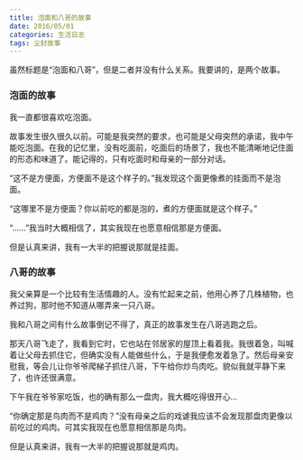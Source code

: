 ```yaml
---
title: 泡面和八哥的故事
date: 2016/05/01
categories: 生活日志
tags: 尘封故事
---
```


虽然标题是“泡面和八哥”，但是二者并没有什么关系。我要讲的，是两个故事。

### 泡面的故事

我一直都很喜欢吃泡面。

故事发生很久很久以前。可能是我突然的要求，也可能是父母突然的承诺，我中午能吃泡面。在我的记忆里，没有吃面前，吃面后的场景了，我也不能清晰地记住面的形态和味道了。能记得的，只有吃面时和母亲的一部分对话。

“这不是方便面，方便面不是这个样子的。”我发现这个面更像煮的挂面而不是泡面。

“这哪里不是方便面？你以前吃的都是泡的，煮的方便面就是这个样子。”

“......”我当时大概相信了，其实我现在也愿意相信那是方便面。

但是认真来讲，我有一大半的把握说那就是挂面。

### 八哥的故事

我父亲算是一个比较有生活情趣的人。没有忙起来之前，他用心养了几株植物，也养过狗，那时他不知道从哪弄来一只八哥。

我和八哥之间有什么故事倒记不得了，真正的故事发生在八哥逃跑之后。

那天八哥飞走了，我看到它时，它也站在邻居家的屋顶上看着我。我很着急，叫喊着让父母去抓住它，但确实没有人能做些什么，于是我便愈发着急了。然后母亲安慰我，等会儿让你爷爷爬梯子抓住八哥，下午给你炒鸟肉吃。貌似我就平静下来了，也许还很满意。

下午我在爷爷家吃饭，也的确有那么一盘肉，我大概吃得很开心...

“你确定那是鸟肉而不是鸡肉？”没有母亲之后的戏谑我应该不会发现那盘肉更像以前吃过的鸡肉。可其实我现在也愿意相信那是鸟肉。

但是认真来讲，我有一大半的把握说那就是鸡肉。